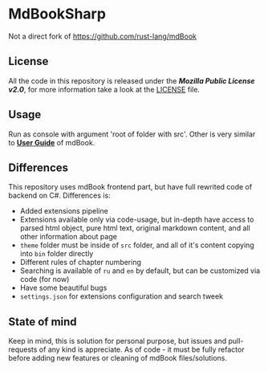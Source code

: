# MdBookSharp
Not a direct fork of https://github.com/rust-lang/mdBook

## License
All the code in this repository is released under the ***Mozilla Public License v2.0***, for more information take a look at the [LICENSE] file.

## Usage
Run as console with argument 'root of folder with src'. Other is very similar to **[User Guide]** of mdBook.

## Differences
This repository uses mdBook frontend part, but have full rewrited code of backend on C#.
Differences is:
* Added extensions pipeline
* Extensions available only via code-usage, but in-depth have access to parsed html object, pure html text, original markdown content, and all other information about page
* `theme` folder must be inside of `src` folder, and all of it's content copying into `bin` folder directly
* Different rules of chapter numbering
* Searching is available of `ru` and `en` by default, but can be customized via code (for now)
* Have some beautiful bugs
* `settings.json` for extensions configuration and search tweek

## State of mind
Keep in mind, this is solution for personal purpose, but issues and pull-requests of any kind is appreciate. As of code - it must be fully refactor before adding new features or cleaning of mdBook files/solutions.


[LICENSE]: https://github.com/rust-lang/mdBook/blob/master/LICENSE
[User Guide]: https://rust-lang.github.io/mdBook/